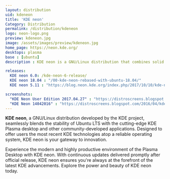 ```yaml
---
layout: distribution
uid: kdeneon
title: 'KDE neon'
Category: Distribution
permalink: /distribution/kdeneon
logo: neon-logo.png
preview: kdeneon.jpg
image: /assets/images/preview/kdeneon.jpg
home_page: https://neon.kde.org/
desktops: plasma
base : [ubuntu]
description : KDE neon is a GNU/Linux distribution that combines solid Ubuntu base and latest stable release of KDE Plasma desktop. Stories and updates on KDE Neon project.

releases:
  KDE neon 6.0: /kde-neon-6-release/
  KDE neon 18.04 : "/00-kde-neon-rebased-with-ubuntu-18.04/"
  KDE neon 5.11 : "https://blog.neon.kde.org/index.php/2017/10/10/kde-neon-5-11-is-out/"

screenshots:
  "KDE Neon User Edition 2017.04.27" : "https://distroscreens.blogspot.com/2017/04/kde-neon-user-edition-20170427.html"
  "KDE Neon 14042016" : "https://distroscreens.blogspot.com/2016/04/kde-neon-1604-14-04-2016-screenshots.html"
---
```


**KDE neon**, a GNU/Linux distribution developed by the KDE project, seamlessly blends the stability of Ubuntu LTS with the cutting-edge KDE Plasma desktop and other community-developed applications. Designed to offer users the most recent KDE technologies atop a reliable operating system, KDE neon is your gateway to innovation.

Experience the modern and highly productive environment of the Plasma Desktop with KDE neon. With continuous updates delivered promptly after official release, KDE neon ensures you're always at the forefront of the latest KDE advancements. Explore the power and beauty of KDE neon today.
